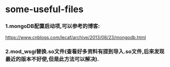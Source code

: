 # some-useful-files

### 1.mongoDB配置启动项,可以参考的博客:
https://www.cnblogs.com/lecaf/archive/2013/08/23/mongodb.html


### 2.mod_wsgi替换.so文件(查看好多资料有提到导入.so文件,后来发现最近的版本不好使,但是此方法可以解决).
